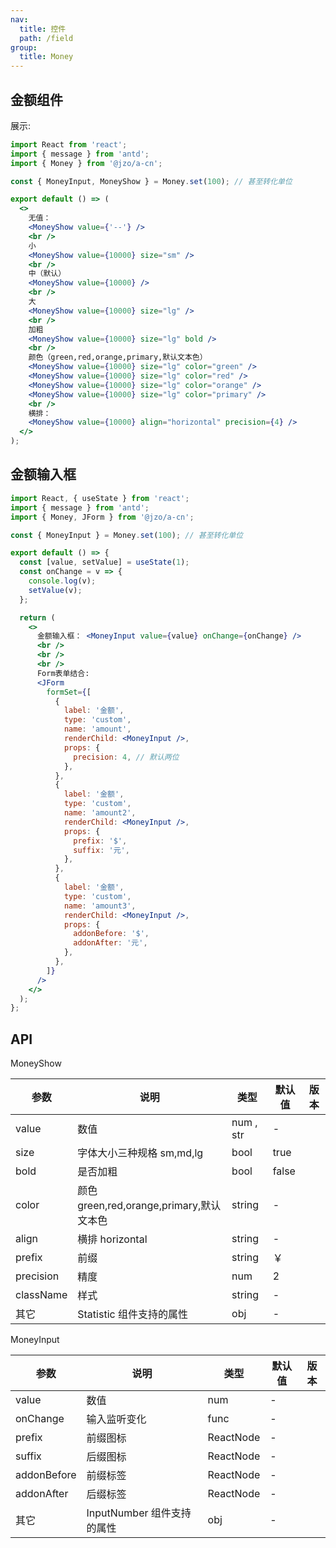 ```yaml
---
nav:
  title: 控件
  path: /field
group:
  title: Money
---
```


## 金额组件

展示:

```jsx
import React from 'react';
import { message } from 'antd';
import { Money } from '@jzo/a-cn';

const { MoneyInput, MoneyShow } = Money.set(100); // 甚至转化单位

export default () => (
  <>
    无值：
    <MoneyShow value={'--'} />
    <br />
    小
    <MoneyShow value={10000} size="sm" />
    <br />
    中（默认）
    <MoneyShow value={10000} />
    <br />
    大
    <MoneyShow value={10000} size="lg" />
    <br />
    加粗
    <MoneyShow value={10000} size="lg" bold />
    <br />
    颜色（green,red,orange,primary,默认文本色）
    <MoneyShow value={10000} size="lg" color="green" />
    <MoneyShow value={10000} size="lg" color="red" />
    <MoneyShow value={10000} size="lg" color="orange" />
    <MoneyShow value={10000} size="lg" color="primary" />
    <br />
    横排：
    <MoneyShow value={10000} align="horizontal" precision={4} />
  </>
);
```

## 金额输入框

```jsx
import React, { useState } from 'react';
import { message } from 'antd';
import { Money, JForm } from '@jzo/a-cn';

const { MoneyInput } = Money.set(100); // 甚至转化单位

export default () => {
  const [value, setValue] = useState(1);
  const onChange = v => {
    console.log(v);
    setValue(v);
  };

  return (
    <>
      金额输入框： <MoneyInput value={value} onChange={onChange} />
      <br />
      <br />
      <br />
      Form表单结合:
      <JForm
        formSet={[
          {
            label: '金额',
            type: 'custom',
            name: 'amount',
            renderChild: <MoneyInput />,
            props: {
              precision: 4, // 默认两位
            },
          },
          {
            label: '金额',
            type: 'custom',
            name: 'amount2',
            renderChild: <MoneyInput />,
            props: {
              prefix: '$',
              suffix: '元',
            },
          },
          {
            label: '金额',
            type: 'custom',
            name: 'amount3',
            renderChild: <MoneyInput />,
            props: {
              addonBefore: '$',
              addonAfter: '元',
            },
          },
        ]}
      />
    </>
  );
};
```

## API

MoneyShow

| 参数      | 说明                                     | 类型      | 默认值 | 版本 |
| --------- | ---------------------------------------- | --------- | ------ | ---- |
| value     | 数值                                     | num , str | -      |      |
| size      | 字体大小三种规格 sm,md,lg                | bool      | true   |      |
| bold      | 是否加粗                                 | bool      | false  |      |
| color     | 颜色 green,red,orange,primary,默认文本色 | string    | -      |      |
| align     | 横排 horizontal                          | string    | -      |      |
| prefix    | 前缀                                     | string    | ￥     |      |
| precision | 精度                                     | num       | 2      |      |
| className | 样式                                     | string    | -      |      |
| 其它      | Statistic 组件支持的属性                 | obj       | -      |      |

MoneyInput

| 参数        | 说明                       | 类型      | 默认值 | 版本 |
| ----------- | -------------------------- | --------- | ------ | ---- |
| value       | 数值                       | num       | -      |      |
| onChange    | 输入监听变化               | func      | -      |      |
| prefix      | 前缀图标                   | ReactNode | -      |      |
| suffix      | 后缀图标                   | ReactNode | -      |      |
| addonBefore | 前缀标签                   | ReactNode | -      |      |
| addonAfter  | 后缀标签                   | ReactNode | -      |      |
| 其它        | InputNumber 组件支持的属性 | obj       | -      |      |
